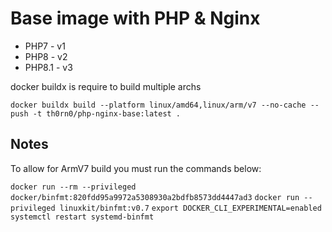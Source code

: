 # Base image with PHP & Nginx

- PHP7 - v1
- PHP8 - v2
- PHP8.1 - v3

docker buildx is require to build multiple archs

```docker buildx build --platform linux/amd64,linux/arm/v7 --no-cache --push -t th0rn0/php-nginx-base:latest .```

## Notes

To allow for ArmV7 build you must run the commands below:

```docker run --rm --privileged docker/binfmt:820fdd95a9972a5308930a2bdfb8573dd4447ad3```
```docker run --privileged linuxkit/binfmt:v0.7```
```export DOCKER_CLI_EXPERIMENTAL=enabled```
```systemctl restart systemd-binfmt```

